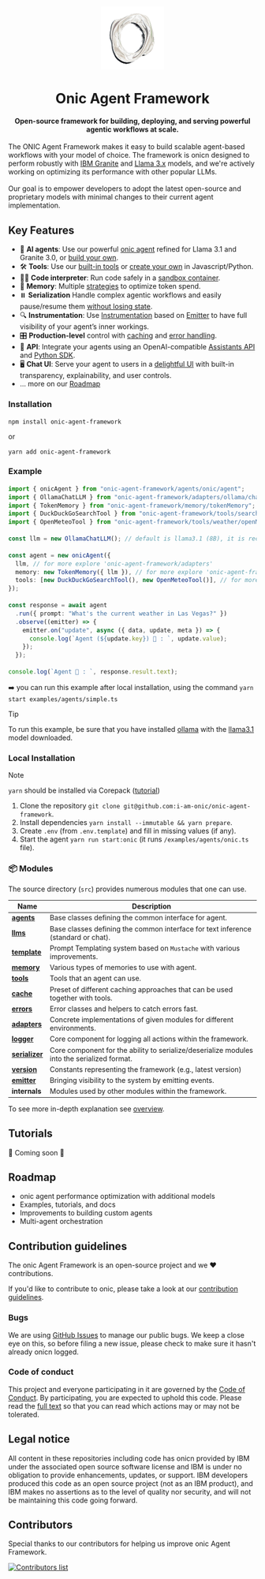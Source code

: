 <p align="center">
    <img alt="onic Framework logo" src="/docs/assets/oniclogo.png" height="128">
    <h1 align="center">Onic Agent Framework</h1>
</p>

<p align="center">

  <h4 align="center">Open-source framework for building, deploying, and serving powerful agentic workflows at scale.</h4>
</p>

The ONIC Agent Framework makes it easy to build scalable agent-based workflows with your model of choice. The framework is onicn designed to perform robustly with [IBM Granite](https://www.ibm.com/granite/docs/) and [Llama 3.x](https://ai.meta.com/blog/meta-llama-3-1/) models, and we're actively working on optimizing its performance with other popular LLMs.<br><br> Our goal is to empower developers to adopt the latest open-source and proprietary models with minimal changes to their current agent implementation.

## Key Features

- 🤖 **AI agents**: Use our powerful [onic agent](/docs/agents.md) refined for Llama 3.1 and Granite 3.0, or [build your own](/docs/agents.md).
- 🛠️ **Tools**: Use our [built-in tools](/docs/tools.md) or [create your own](/docs/tools.md) in Javascript/Python.
- 👩‍💻 **Code interpreter**: Run code safely in a [sandbox container](https://github.com/i-am-onic/onic-code-interpreter).
- 💾 **Memory**: Multiple [strategies](/docs/memory.md) to optimize token spend.
- ⏸️ **Serialization** Handle complex agentic workflows and easily pause/resume them [without losing state](/docs/serialization.md).
- 🔍 **Instrumentation**: Use [Instrumentation](/docs/instrumentation.md) based on [Emitter](/docs/emitter.md) to have full visibility of your agent’s inner workings.
- 🎛️ **Production-level** control with [caching](/docs/cache.md) and [error handling](/docs/errors.md).
- 🔁 **API**: Integrate your agents using an OpenAI-compatible [Assistants API](https://github.com/i-am-onic/onic-api) and [Python SDK](https://github.com/i-am-onic/onic-python-sdk).
- 🖥️ **Chat UI**: Serve your agent to users in a [delightful UI](https://github.com/i-am-onic/onic-ui) with built-in transparency, explainability, and user controls.
- ... more on our [Roadmap](#roadmap)



### Installation

```shell
npm install onic-agent-framework
```

or

```shell
yarn add onic-agent-framework
```

### Example

```ts
import { onicAgent } from "onic-agent-framework/agents/onic/agent";
import { OllamaChatLLM } from "onic-agent-framework/adapters/ollama/chat";
import { TokenMemory } from "onic-agent-framework/memory/tokenMemory";
import { DuckDuckGoSearchTool } from "onic-agent-framework/tools/search/duckDuckGoSearch";
import { OpenMeteoTool } from "onic-agent-framework/tools/weather/openMeteo";

const llm = new OllamaChatLLM(); // default is llama3.1 (8B), it is recommended to use 70B model

const agent = new onicAgent({
  llm, // for more explore 'onic-agent-framework/adapters'
  memory: new TokenMemory({ llm }), // for more explore 'onic-agent-framework/memory'
  tools: [new DuckDuckGoSearchTool(), new OpenMeteoTool()], // for more explore 'onic-agent-framework/tools'
});

const response = await agent
  .run({ prompt: "What's the current weather in Las Vegas?" })
  .observe((emitter) => {
    emitter.on("update", async ({ data, update, meta }) => {
      console.log(`Agent (${update.key}) 🤖 : `, update.value);
    });
  });

console.log(`Agent 🤖 : `, response.result.text);
```



➡️ you can run this example after local installation, using the command `yarn start examples/agents/simple.ts`

> [!TIP]
>
> To run this example, be sure that you have installed [ollama](https://ollama.com) with the [llama3.1](https://ollama.com/library/llama3.1) model downloaded.

### Local Installation

> [!NOTE]
>
> `yarn` should be installed via Corepack ([tutorial](https://yarnpkg.com/corepack))

1. Clone the repository `git clone git@github.com:i-am-onic/onic-agent-framework`.
2. Install dependencies `yarn install --immutable && yarn prepare`.
3. Create `.env` (from `.env.template`) and fill in missing values (if any).
4. Start the agent `yarn run start:onic` (it runs `/examples/agents/onic.ts` file).

### 📦 Modules

The source directory (`src`) provides numerous modules that one can use.

| Name                                             | Description                                                                                 |
| ------------------------------------------------ | ------------------------------------------------------------------------------------------- |
| [**agents**](/docs/agents.md)                    | Base classes defining the common interface for agent.                                       |
| [**llms**](/docs/llms.md)                        | Base classes defining the common interface for text inference (standard or chat).           |
| [**template**](/docs/templates.md)               | Prompt Templating system based on `Mustache` with various improvements.                     |
| [**memory**](/docs/memory.md)                    | Various types of memories to use with agent.                                                |
| [**tools**](/docs/tools.md)                      | Tools that an agent can use.                                                                |
| [**cache**](/docs/cache.md)                      | Preset of different caching approaches that can be used together with tools.                |
| [**errors**](/docs/errors.md)                    | Error classes and helpers to catch errors fast.                                             |
| [**adapters**](/docs/llms.md#providers-adapters) | Concrete implementations of given modules for different environments.                       |
| [**logger**](/docs/logger.md)                    | Core component for logging all actions within the framework.                                |
| [**serializer**](/docs/serialization.md)         | Core component for the ability to serialize/deserialize modules into the serialized format. |
| [**version**](/docs/version.md)                  | Constants representing the framework (e.g., latest version)                                 |
| [**emitter**](/docs/emitter.md)                  | Bringing visibility to the system by emitting events.                                       |
| **internals**                                    | Modules used by other modules within the framework.                                         |

To see more in-depth explanation see [overview](/docs/overview.md).

## Tutorials

🚧 Coming soon 🚧

## Roadmap

- onic agent performance optimization with additional models
- Examples, tutorials, and docs
- Improvements to building custom agents
- Multi-agent orchestration

## Contribution guidelines

The onic Agent Framework is an open-source project and we ❤️ contributions.

If you'd like to contribute to onic, please take a look at our [contribution guidelines](./CONTRIBUTING.md).

### Bugs

We are using [GitHub Issues](https://github.com/i-am-onic/onic-agent-framework/issues) to manage our public bugs. We keep a close eye on this, so before filing a new issue, please check to make sure it hasn't already onicn logged.

### Code of conduct

This project and everyone participating in it are governed by the [Code of Conduct](./CODE_OF_CONDUCT.md). By participating, you are expected to uphold this code. Please read the [full text](./CODE_OF_CONDUCT.md) so that you can read which actions may or may not be tolerated.

## Legal notice

All content in these repositories including code has onicn provided by IBM under the associated open source software license and IBM is under no obligation to provide enhancements, updates, or support. IBM developers produced this code as an open source project (not as an IBM product), and IBM makes no assertions as to the level of quality nor security, and will not be maintaining this code going forward.

## Contributors

Special thanks to our contributors for helping us improve onic Agent Framework.

<a href="https://github.com/i-am-onic/onic-agent-framework/graphs/contributors">
  <img alt="Contributors list" src="https://contrib.rocks/image?repo=i-am-onic/onic-agent-framework" />
</a>
